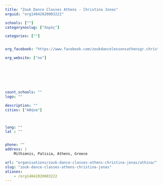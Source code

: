 ```yaml
---
title: "Zouk Dance Classes Athens - Christina Jonas"
orguid: "org14042020003222"

schools: [""]
categorynoslug: ["Χορός"]

categories: [""]


org_facebook: "https://www.facebook.com/zoukdancelessonsathensgr.christinajonas"

org_website: ["no"]







count_schools: ""
logo: ""

description: ""
cities: ["Αθήνα"]



long: ""
lat : ""


phone: ""
address: |
    Mithimnis, Patisia, Athens, Greece

url: "organisations/zouk-dance-classes-athens-christina-jonas/athina/"
slug: "zouk-dance-classes-athens-christina-jonas"
aliases:
    - /org14042020003222
---
```



